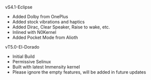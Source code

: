 vS4.1-Eclipse
- Added Dolby from OnePlus
- Added stock vibrations and haptics
- Added Dirac, Clear Speaker, Raise to wake, etc.
- Inlined with N0Kernel
- Added Pocket Mode from Alioth

vT5.0-El-Dorado
- Initial Build
- Permissive Selinux
- Built with latest Immensity kernel
- Please ignore the empty features, will be added in future updates

